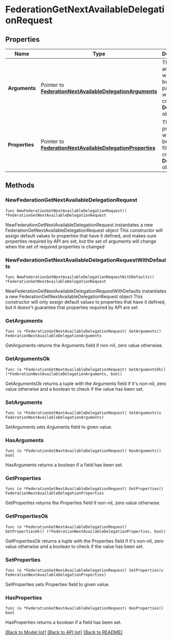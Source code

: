 # FederationGetNextAvailableDelegationRequest

## Properties

Name | Type | Description | Notes
------------ | ------------- | ------------- | -------------
**Arguments** | Pointer to [**FederationNextAvailableDelegationArguments**](FederationNextAvailableDelegationArguments.md) | The arguments which will be used as parameters while creating __Delegation__ object. | [optional] 
**Properties** | Pointer to [**FederationNextAvailableDelegationProperties**](FederationNextAvailableDelegationProperties.md) | The properties, which will be used to fill the created __Delegation__ object. | [optional] 

## Methods

### NewFederationGetNextAvailableDelegationRequest

`func NewFederationGetNextAvailableDelegationRequest() *FederationGetNextAvailableDelegationRequest`

NewFederationGetNextAvailableDelegationRequest instantiates a new FederationGetNextAvailableDelegationRequest object
This constructor will assign default values to properties that have it defined,
and makes sure properties required by API are set, but the set of arguments
will change when the set of required properties is changed

### NewFederationGetNextAvailableDelegationRequestWithDefaults

`func NewFederationGetNextAvailableDelegationRequestWithDefaults() *FederationGetNextAvailableDelegationRequest`

NewFederationGetNextAvailableDelegationRequestWithDefaults instantiates a new FederationGetNextAvailableDelegationRequest object
This constructor will only assign default values to properties that have it defined,
but it doesn't guarantee that properties required by API are set

### GetArguments

`func (o *FederationGetNextAvailableDelegationRequest) GetArguments() FederationNextAvailableDelegationArguments`

GetArguments returns the Arguments field if non-nil, zero value otherwise.

### GetArgumentsOk

`func (o *FederationGetNextAvailableDelegationRequest) GetArgumentsOk() (*FederationNextAvailableDelegationArguments, bool)`

GetArgumentsOk returns a tuple with the Arguments field if it's non-nil, zero value otherwise
and a boolean to check if the value has been set.

### SetArguments

`func (o *FederationGetNextAvailableDelegationRequest) SetArguments(v FederationNextAvailableDelegationArguments)`

SetArguments sets Arguments field to given value.

### HasArguments

`func (o *FederationGetNextAvailableDelegationRequest) HasArguments() bool`

HasArguments returns a boolean if a field has been set.

### GetProperties

`func (o *FederationGetNextAvailableDelegationRequest) GetProperties() FederationNextAvailableDelegationProperties`

GetProperties returns the Properties field if non-nil, zero value otherwise.

### GetPropertiesOk

`func (o *FederationGetNextAvailableDelegationRequest) GetPropertiesOk() (*FederationNextAvailableDelegationProperties, bool)`

GetPropertiesOk returns a tuple with the Properties field if it's non-nil, zero value otherwise
and a boolean to check if the value has been set.

### SetProperties

`func (o *FederationGetNextAvailableDelegationRequest) SetProperties(v FederationNextAvailableDelegationProperties)`

SetProperties sets Properties field to given value.

### HasProperties

`func (o *FederationGetNextAvailableDelegationRequest) HasProperties() bool`

HasProperties returns a boolean if a field has been set.


[[Back to Model list]](../README.md#documentation-for-models) [[Back to API list]](../README.md#documentation-for-api-endpoints) [[Back to README]](../README.md)


